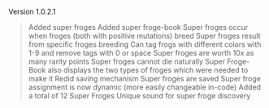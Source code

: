 Version 1.0.2.1

> Added super froges
> Added super froge-book
> Super froges occur when froges (both with positive mutations) breed
> Super froges result from specific froges breeding
> Can tag frogs with different colors with 1-9 and remove tags with 0 or space
> Super froges are worth 10x as many rarity points
> Super froges cannot die naturally
> Super Froge-Book also displays the two types of froges which were needed to make it
> Redid saving mechanism
> Super froges are saved
> Super froge assignment is now dynamic (more easily changeable in-code)
> Added a total of 12 Super Froges
> Unique sound for super froge discovery